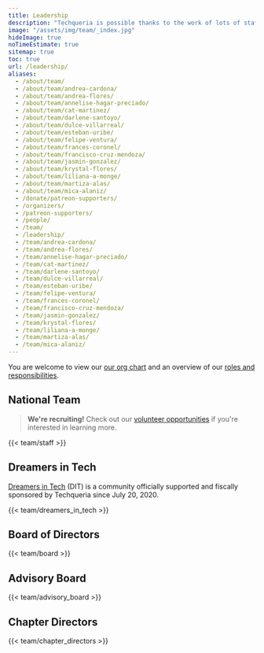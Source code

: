 ```yaml
---
title: Leadership
description: "Techqueria is possible thanks to the work of lots of staff members, volunteers and advisors. 🎈"
image: "/assets/img/team/_index.jpg"
hideImage: true
noTimeEstimate: true
sitemap: true
toc: true
url: /leadership/
aliases:
  - /about/team/
  - /about/team/andrea-cardona/
  - /about/team/andrea-flores/
  - /about/team/annelise-hagar-preciado/
  - /about/team/cat-martinez/
  - /about/team/darlene-santoyo/
  - /about/team/dulce-villarreal/
  - /about/team/esteban-uribe/
  - /about/team/felipe-ventura/
  - /about/team/frances-coronel/
  - /about/team/francisco-cruz-mendoza/
  - /about/team/jasmin-gonzalez/
  - /about/team/krystal-flores/
  - /about/team/liliana-a-monge/
  - /about/team/martiza-alas/
  - /about/team/mica-alaniz/
  - /donate/patreon-supporters/
  - /organizers/
  - /patreon-supporters/
  - /people/
  - /team/
  - /leadership/
  - /team/andrea-cardona/
  - /team/andrea-flores/
  - /team/annelise-hagar-preciado/
  - /team/cat-martinez/
  - /team/darlene-santoyo/
  - /team/dulce-villarreal/
  - /team/esteban-uribe/
  - /team/felipe-ventura/
  - /team/frances-coronel/
  - /team/francisco-cruz-mendoza/
  - /team/jasmin-gonzalez/
  - /team/krystal-flores/
  - /team/liliana-a-monge/
  - /team/martiza-alas/
  - /team/mica-alaniz/
---
```


You are welcome to view our [our org chart](https://miro.com/app/board/o9J_ldsflvc=/) and an overview of our [roles and responsibilities](https://www.notion.so/86b10a50006e48ad937198e25297af9c?v=09db21d2d9584e85a893cc642e9c1132).

## National Team

> **We're recruiting!** Check out our [volunteer opportunities](https://www.notion.so/techqueria/Volunteer-Opportunities-be0411f7944c43d0b70d81f3e8120789) if you're interested in learning more.

{{< team/staff >}}

## Dreamers in Tech

[Dreamers in Tech](https://dreamersintech.org) (DIT) is a community officially supported and fiscally sponsored by Techqueria since July 20, 2020.

{{< team/dreamers_in_tech >}}

## Board of Directors

{{< team/board >}}

## Advisory Board

{{< team/advisory_board >}}

## Chapter Directors

{{< team/chapter_directors >}}

